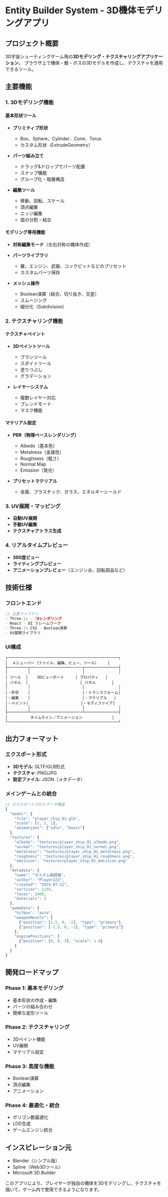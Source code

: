 # Entity Builder System - 3D機体モデリングアプリ

## プロジェクト概要

3D宇宙シューティングゲーム用の**3Dモデリング・テクスチャリングアプリケーション**。
ブラウザ上で機体・敵・ボスの3Dモデルを作成し、テクスチャを適用できるツール。

## 主要機能

### 1. 3Dモデリング機能

#### 基本形状ツール
- **プリミティブ形状**
  - Box、Sphere、Cylinder、Cone、Torus
  - カスタム形状（ExtrudeGeometry）
  
- **パーツ組み立て**
  - ドラッグ&ドロップでパーツ配置
  - スナップ機能
  - グループ化・階層構造
  
- **編集ツール**
  - 移動、回転、スケール
  - 頂点編集
  - エッジ編集
  - 面の分割・結合

#### モデリング専用機能
- **対称編集モード**（左右対称の機体作成）
- **パーツライブラリ**
  - 翼、エンジン、武器、コックピットなどのプリセット
  - カスタムパーツ保存
  
- **メッシュ操作**
  - Boolean演算（結合、切り抜き、交差）
  - スムージング
  - 細分化（Subdivision）

### 2. テクスチャリング機能

#### テクスチャペイント
- **3Dペイントツール**
  - ブラシツール
  - スポイトツール
  - 塗りつぶし
  - グラデーション

- **レイヤーシステム**
  - 複数レイヤー対応
  - ブレンドモード
  - マスク機能

#### マテリアル設定
- **PBR（物理ベースレンダリング）**
  - Albedo（基本色）
  - Metalness（金属性）
  - Roughness（粗さ）
  - Normal Map
  - Emission（発光）

- **プリセットマテリアル**
  - 金属、プラスチック、ガラス、エネルギーシールド

### 3. UV展開・マッピング

- **自動UV展開**
- **手動UV編集**
- **テクスチャアトラス生成**

### 4. リアルタイムプレビュー

- **360度ビュー**
- **ライティングプレビュー**
- **アニメーションプレビュー**（エンジン炎、回転部品など）

## 技術仕様

### フロントエンド
```javascript
// 主要ライブラリ
- Three.js - 3Dレンダリング
- React - UI フレームワーク
- Three.js CSG - Boolean演算
- UV展開ライブラリ
```

### UI構成
```
┌─────────────────────────────────────────────────┐
│  メニューバー（ファイル、編集、ビュー、ツール）    │
├─────────┬───────────────────────┬───────────────┤
│         │                       │               │
│ ツール  │    3Dビューポート     │ プロパティ   │
│ パネル  │                       │ パネル       │
│         │                       │               │
│・形状    │                       │・トランスフォーム│
│・編集    │                       │・マテリアル   │
│・ペイント│                       │・モディファイア│
│         │                       │               │
├─────────┴───────────────────────┴───────────────┤
│          タイムライン／アニメーション             │
└─────────────────────────────────────────────────┘
```

## 出力フォーマット

### エクスポート形式
- **3Dモデル**: GLTF/GLB形式
- **テクスチャ**: PNG/JPG
- **設定ファイル**: JSON（メタデータ）

### メインゲームとの統合
```javascript
// エクスポートされたデータ構造
{
  "model": {
    "file": "player_ship_01.glb",
    "scale": [1, 1, 1],
    "animations": ["idle", "boost"]
  },
  "textures": {
    "albedo": "textures/player_ship_01_albedo.png",
    "normal": "textures/player_ship_01_normal.png",
    "metalness": "textures/player_ship_01_metalness.png",
    "roughness": "textures/player_ship_01_roughness.png",
    "emission": "textures/player_ship_01_emission.png"
  },
  "metadata": {
    "name": "カスタム戦闘機",
    "author": "Player123",
    "created": "2025-07-21",
    "vertices": 1234,
    "faces": 2468,
    "materials": 3
  },
  "gameData": {
    "hitbox": "auto",
    "weaponMounts": [
      {"position": [1.5, 0, -2], "type": "primary"},
      {"position": [-1.5, 0, -2], "type": "primary"}
    ],
    "enginePositions": [
      {"position": [0, 0, 3], "scale": 1.0}
    ]
  }
}
```

## 開発ロードマップ

### Phase 1: 基本モデリング
- 基本形状の作成・編集
- パーツの組み合わせ
- 簡単な変形ツール

### Phase 2: テクスチャリング
- 3Dペイント機能
- UV展開
- マテリアル設定

### Phase 3: 高度な機能
- Boolean演算
- 頂点編集
- アニメーション

### Phase 4: 最適化・統合
- ポリゴン数最適化
- LOD生成
- ゲームエンジン統合

## インスピレーション元
- Blender（シンプル版）
- Spline（Web3Dツール）
- Microsoft 3D Builder

このアプリにより、プレイヤーが独自の機体を3Dモデリングし、テクスチャを描いて、ゲーム内で使用できるようになります。